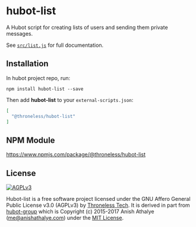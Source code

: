 # hubot-list

A Hubot script for creating lists of users and sending them private messages.

See [`src/list.js`](src/list.js) for full documentation.

## Installation

In hubot project repo, run:

`npm install hubot-list --save`

Then add **hubot-list** to your `external-scripts.json`:

```json
[
  "@throneless/hubot-list"
]
```

## NPM Module

https://www.npmjs.com/package/@throneless/hubot-list

## License
[<img src="https://www.gnu.org/graphics/agplv3-155x51.png" alt="AGPLv3" >](http://www.gnu.org/licenses/agpl-3.0.html)

Hubot-list is a free software project licensed under the GNU Affero General Public License v3.0 (AGPLv3) by [Throneless Tech](https://throneless.tech).
It is derived in part from [hubot-group](https://github.com/anishathalye/hubot-group) which is Copyright (c) 2015-2017 Anish Athalye (me@anishathalye.com) under the [MIT License](https://github.com/anishathalye/hubot-group/blob/master/LICENSE.md).

